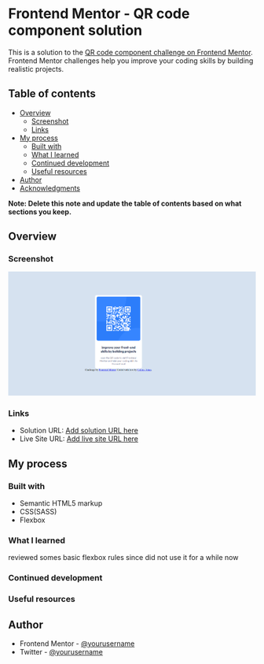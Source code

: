 # Frontend Mentor - QR code component solution

This is a solution to the [QR code component challenge on Frontend Mentor](https://www.frontendmentor.io/challenges/qr-code-component-iux_sIO_H). Frontend Mentor challenges help you improve your coding skills by building realistic projects. 

## Table of contents

- [Overview](#overview)
  - [Screenshot](#screenshot)
  - [Links](#links)
- [My process](#my-process)
  - [Built with](#built-with)
  - [What I learned](#what-i-learned)
  - [Continued development](#continued-development)
  - [Useful resources](#useful-resources)
- [Author](#author)
- [Acknowledgments](#acknowledgments)

**Note: Delete this note and update the table of contents based on what sections you keep.**

## Overview

### Screenshot

![](./design/MyScreenshot.png)


### Links

- Solution URL: [Add solution URL here](https://github.com/CallensJ/qrcode)
- Live Site URL: [Add live site URL here](https://callensj.github.io/qrcode/)

## My process

### Built with

- Semantic HTML5 markup
- CSS(SASS)
- Flexbox


### What I learned
reviewed somes basic flexbox rules since did not use it for a while now 





### Continued development

### Useful resources


## Author

- Frontend Mentor - [@yourusername](https://www.frontendmentor.io/profile/johan030)
- Twitter - [@yourusername](https://www.twitter.com/johan_callens)

